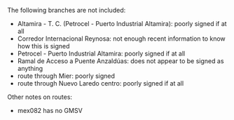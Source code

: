 The following branches are not included:
* Altamira - T. C. (Petrocel - Puerto Industrial Altamira): poorly signed if at all
* Corredor Internacional Reynosa: not enough recent information to know how this is signed
* Petrocel - Puerto Industrial Altamira: poorly signed if at all
* Ramal de Acceso a Puente Anzaldúas: does not appear to be signed as anything
* route through Mier: poorly signed
* route through Nuevo Laredo centro: poorly signed if at all

Other notes on routes:
* mex082 has no GMSV
